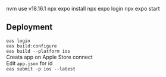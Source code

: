 nvm use v18.16.1
npx expo install
npx expo login
npx expo start

## Deployment

`eas login`  
`eas build:configure`  
`eas build --platform ios`  
Creata app on Apple Store connect  
Edit `app.json` for id  
`eas submit -p ios --latest`
